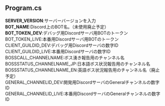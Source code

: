 ## Program.cs

**SERVER_VERSION**:サーバーバージョンを入力  
**BOT_NAME**:Discord上のBOT名。（未使用廃止予定）  
**BOT_TOKEN_DEV**:デバッグ用Discordサーバ用BOTのトークン  
BOT_TOKEN_LIVE:本番用Discordサーバ用BOTのトークン  
CLIENT_GUILDID_DEV:デバッグ用Discordサーバの数字ID  
CLIENT_GUILDID_LIVE:本番用Discordサーバの数字ID  
BOSSCALL_CHANNELNAME:ボス湧き報告用のチャンネル名  
BOSSSTATUS_CHANNELNAME_JP:日本語ボス状況報告用のチャンネル名  
BOSSSTATUS_CHANNELNAME_EN:英語ボス状況報告用のチャンネル名（廃止予定）  
GENERAL_CHANNELID_DEV:開発用DiscordサーバのGeneralチャンネルの数字ID  
GENERAL_CHANNELID_LIVE:本番用DiscordサーバのGeneralチャンネルの数字ID  
